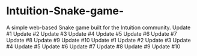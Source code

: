 # Intuition-Snake-game-
A simple web-based Snake game built for the Intuition community.
Update #1
Update #2
Update #3
Update #4
Update #5
Update #6
Update #7
Update #8
Update #9
Update #10
Update #1
Update #2
Update #3
Update #4
Update #5
Update #6
Update #7
Update #8
Update #9
Update #10

